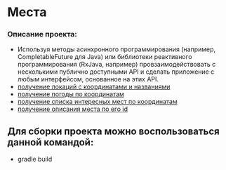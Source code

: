# Места
### Описание проекта:
* Используя методы асинхронного программирования (например, CompletableFuture для Java) или библиотеки реактивного программирования (RxJava, например) провзаимодействовать с несколькими публично доступными API и сделать приложение с любым интерфейсом, основанное на этих API.
* [получение локаций с координатами и названиями](https://docs.graphhopper.com/#operation/getGeocode)
* [получение погоды по координатам](https://openweathermap.org/current)
* [получение списка интересных мест по координатам](https://opentripmap.org/docs#/Objects%20list/getListOfPlacesByRadius)
* [получение описания места по его id](https://opentripmap.org/docs#/Object%20properties/getPlaceByXid)
## Для сборки проекта можно воспользоваться данной командой:
* gradle build